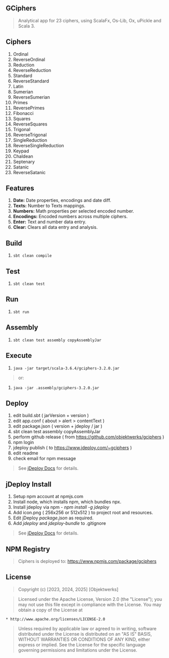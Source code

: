 GCiphers
--------
>Analytical app for 23 ciphers, using ScalaFx, Os-Lib, Ox, uPickle and Scala 3.

Ciphers
-------
1. Ordinal
2. ReverseOrdinal
3. Reduction 
4. ReverseReduction 
5. Standard
6. ReverseStandard
7. Latin  
8. Sumerian
9. ReverseSumerian
10. Primes
11. ReversePrimes
12. Fibonacci
13. Squares
14. ReverseSquares
15. Trigonal
16. ReverseTrigonal
17. SingleReduction
18. ReverseSingleReduction
19. Keypad
20. Chaldean
21. Septenary
22. Satanic
23. ReverseSatanic

Features
--------
1. **Date:** Date properties, encodings and date diff.
2. **Texts:** Number to Texts mappings.
3. **Numbers:** Math properties per selected encoded number.
4. **Encodings:** Encoded numbers across multiple ciphers.
5. **Enter:** Text and number data entry.
6. **Clear:** Clears all data entry and analysis.

Build
-----
1. ```sbt clean compile```

Test
----
1. ```sbt clean test```

Run
---
1. ```sbt run```

Assembly
--------
1. ```sbt clean test assembly copyAssemblyJar```

Execute
-------
1. ```java -jar target/scala-3.6.4/gciphers-3.2.0.jar```
>or:
1. ```java -jar .assembly/gciphers-3.2.0.jar```

Deploy
------
1. edit build.sbt ( jarVersion + version )
2. edit app.conf ( about > alert > contentText )
3. edit package.json ( version + jdeploy / jar )
5. sbt clean test assembly copyAssemblyJar
6. perform github release ( from https://github.com/objektwerks/gciphers )
7. npm login
8. jdeploy publish ( to https://www.jdeploy.com/~gciphers )
9. edit readme
10. check email for npm message
>See [jDeploy Docs](https://www.jdeploy.com/docs/manual/#_getting_started) for details.

jDeploy Install
---------------
1. Setup npm account at npmjs.com
2. Install node, which installs npm, which bundles npx.
3. Install jdeploy via npm - *npm install -g jdeploy*
4. Add icon.png ( 256x256 or 512x512 ) to project root and resources.
5. Edit jDeploy *package.json* as required.
6. Add *jdeploy* and *jdeploy-bundle* to .gitignore
>See [jDeploy Docs](https://www.jdeploy.com/docs/manual/#_getting_started) for details.

NPM Registry
------------
>Ciphers is deployed to: https://www.npmjs.com/package/gciphers

License
-------
>Copyright (c) [2023, 2024, 2025] [Objektwerks]

>Licensed under the Apache License, Version 2.0 (the "License");
you may not use this file except in compliance with the License.
You may obtain a copy of the License at

    * http://www.apache.org/licenses/LICENSE-2.0

>Unless required by applicable law or agreed to in writing, software
distributed under the License is distributed on an "AS IS" BASIS,
WITHOUT WARRANTIES OR CONDITIONS OF ANY KIND, either express or implied.
See the License for the specific language governing permissions and
limitations under the License.